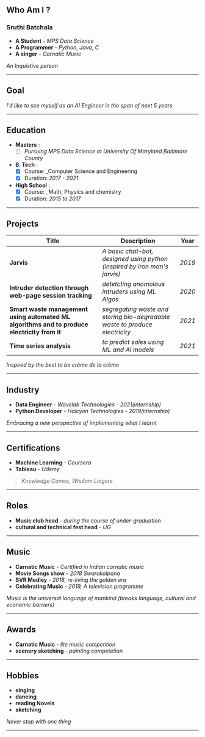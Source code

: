 ## __Who Am I ?__                                                 
                    
### Sruthi Batchala
   * __A Student__ - _MPS Data Science_
   * __A Programmer__ - _Python_, _Java_, _C_ 
   * __A singer__ - _Carnatic Music_

 _*An Inquistive person*_

------------------------------------------------------------------------------------------

## __Goal__

_I'd like to see myself as an AI Engineer in the span of next 5 years_

------------------------------------------------------------------------------------------

## __Education__

* __Masters__ :
    - [ ]  _Pursuing MPS Data Science at University Of Maryland Baltimore County_
* __B. Tech__ :
    - [x] Course:  _Computer Science and Engineering
    - [x] Duration: _2017 - 2021_
* __High School__ :
    - [x] Course:  _Math, Physics and chemistry
    - [x] Duration: _2015 to 2017_

-------------------------------------------------------------------------------------------

## __Projects__

 __Title__  |  __Description__    | __Year__
 ----------- |   ----------------- | ---------
 __Jarvis__ | _A basic chat-bot, designed using python (inspired by iron man's jarvis)_ | _2019_
 __Intruder detection through web-page session tracking__ | _detetcting anomolous intruders using ML Algos_ | _2020_
 __Smart waste management using automated ML algorithms and to produce electricity from it__ | _segregating waste and storing bio-degradable waste to produce electricity_ | _2021_
 __Time series analysis__ | _to predict sales using ML and AI models_ | _2021_

_Inspired by the best to be crème de la crème_

----------------------------------------------------------------------------------------------

## __Industry__

* __Data Engineer__ - _Wavelab Technologies - 2021(internship)_
* __Python Developer__ - _Halcyon Technologies - 2019(internship)_

_Embracing a new perspective of implementing what I learnt_

--------------------------------------------------------------------------------------------

## __Certifications__

* __Machine Learning__ - _Coursera_
* __Tableau__ - _Udemy_

> _Knowledge Comes, Wisdom Lingers_

--------------------------------------------------------------------------------------------

## __Roles__

* __Music club head__ - _during the course of under-graduation_
* __cultural and technical fest head__ - _UG_

--------------------------------------------------------------------------------------------

## __Music__

* __Carnatic Music__ - _Certified in Indian carnatic music_
* __Movie Songs show__ - _2018 Swarakalpana_
* __SVR Medley__ - _2018, re-living the golden era_
* __Celebrating Music__ - _2019, A television programme_

_Music is the universal language of mankind (breaks language, cultural and economic barriers)_ 

---------------------------------------------------------------------------------------------
## __Awards__

* __Carnatic Music__ - _lite music competition_
* __scenery sketching__ - _painting competetion_

---------------------------------------------------------------------------------------------

## __Hobbies__

* __singing__
* __dancing__
* __reading Novels__
* __sketching__

_Never stop with one thing_

--------------------------------------------------------------------------------------------
